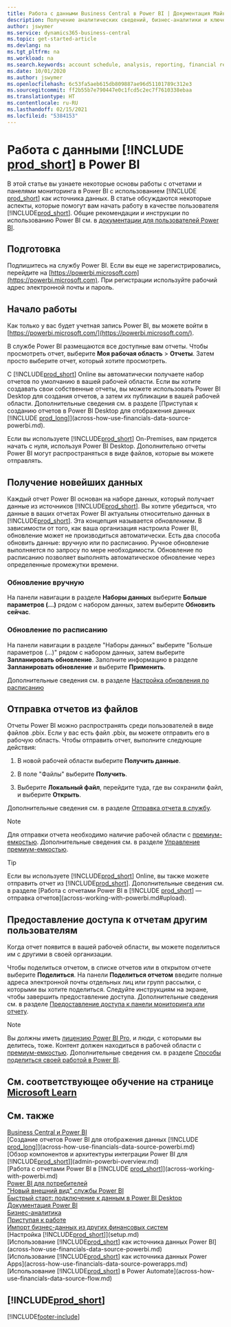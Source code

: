```yaml
---
title: Работа с данными Business Central в Power BI | Документация Майкрософт
description: Получение аналитических сведений, бизнес-аналитики и ключевых показателей эффективности из данных Business Central с помощью Power BI.
author: jswymer
ms.service: dynamics365-business-central
ms.topic: get-started-article
ms.devlang: na
ms.tgt_pltfrm: na
ms.workload: na
ms.search.keywords: account schedule, analysis, reporting, financial report, business intelligence, KPI
ms.date: 10/01/2020
ms.author: jswymer
ms.openlocfilehash: 6c53fa5aeb615db809887ae96d51101789c312e3
ms.sourcegitcommit: ff2b55b7e790447e0c1fcd5c2ec7f7610338ebaa
ms.translationtype: HT
ms.contentlocale: ru-RU
ms.lasthandoff: 02/15/2021
ms.locfileid: "5384153"
---
```

# <a name="working-with-prod_short-data-in-power-bi"></a>Работа с данными [!INCLUDE [prod_short](includes/prod_short.md)] в Power BI

В этой статье вы узнаете некоторые основы работы с отчетами и панелями мониторинга в Power BI с использованием [!INCLUDE [prod_short](includes/prod_short.md)] как источника данных. В статье обсуждаются некоторые аспекты, которые помогут вам начать работу в качестве пользователя [!INCLUDE[prod_short](includes/prod_short.md)]. Общие рекомендации и инструкции по использованию Power BI см. в [документации для пользователей Power BI](https://review.docs.microsoft.com/en-us/power-bi/consumer).

## <a name="get-ready"></a>Подготовка

Подпишитесь на службу Power BI. Если вы еще не зарегистрировались, перейдите на [https://powerbi.microsoft.com](https://powerbi.microsoft.com). При регистрации используйте рабочий адрес электронной почты и пароль.

## <a name="get-started"></a>Начало работы

Как только у вас будет учетная запись Power BI, вы можете войти в [https://powerbi.microsoft.com/](https://powerbi.microsoft.com/).

В службе Power BI размещаются все доступные вам отчеты. Чтобы просмотреть отчет, выберите **Моя рабочая область** > **Отчеты**. Затем просто выберите отчет, который хотите просмотреть.

С [!INCLUDE[prod_short](includes/prod_short.md)] Online вы автоматически получаете набор отчетов по умолчанию в вашей рабочей области. Если вы хотите создавать свои собственные отчеты, вы можете использовать Power BI Desktop для создания отчетов, а затем их публикации в вашей рабочей области. Дополнительные сведения см. в разделе [Приступая к созданию отчетов в Power BI Desktop для отображения данных [!INCLUDE [prod_long](includes/prod_long.md)]](across-how-use-financials-data-source-powerbi.md).

Если вы используете [!INCLUDE[prod_short](includes/prod_short.md)] On-Premises, вам придется начать с нуля, используя Power BI Desktop. Дополнительно отчеты Power BI могут распространяться в виде файлов, которые вы можете отправлять.

## <a name="get-the-latest-data"></a>Получение новейших данных

Каждый отчет Power BI основан на наборе данных, который получает данные из источников [!INCLUDE[prod_short](includes/prod_short.md)]. Вы хотите убедиться, что данные в ваших отчетах Power BI актуальны относительно данных в [!INCLUDE[prod_short](includes/prod_short.md)]. Эта концепция называется *обновлением*.  В зависимости от того, как ваша организация настроила Power BI, обновление может не производиться автоматически. Есть два способа обновить данные: вручную или по расписанию. Ручное обновление выполняется по запросу по мере необходимости. Обновление по расписанию позволяет выполнять автоматическое обновление через определенные промежутки времени.

### <a name="refresh-manually"></a>Обновление вручную

На панели навигации в разделе **Наборы данных** выберите **Больше параметров (...)** рядом с набором данных, затем выберите **Обновить сейчас**.

### <a name="schedule-a-refresh"></a>Обновление по расписанию

На панели навигации в разделе "Наборы данных" выберите "Больше параметров (...)" рядом с набором данных, затем выберите **Запланировать обновление**. Заполните информацию в разделе **Запланировать обновление** и выберите **Применить**.

Дополнительные сведения см. в разделе [Настройка обновления по расписанию](/power-bi/connect-data/refresh-scheduled-refresh)

## <a name="upload-reports-from-files"></a><a name="upload"></a>Отправка отчетов из файлов

Отчеты Power BI можно распространять среди пользователей в виде файлов .pbix. Если у вас есть файл .pbix, вы можете отправить его в рабочую область. Чтобы отправить отчет, выполните следующие действия:

1. В новой рабочей области выберите **Получить данные**.

2. В поле "Файлы" выберите **Получить**.

3. Выберите **Локальный файл**, перейдите туда, где вы сохранили файл, и выберите **Открыть**.

Дополнительные сведения см. в разделе [Отправка отчета в службу](/power-bi/paginated-reports/paginated-reports-quickstart-aw#upload-the-report-to-the-service).

> [!NOTE]
> Для отправки отчета необходимо наличие рабочей области с [премиум-емкостью](/power-bi/service-premium-what-is). Дополнительные сведения см. в разделе [Управление премиум-емкостью](/power-bi/admin/service-premium-capacity-manage). 

> [!TIP]
> Если вы используете [!INCLUDE[prod_short](includes/prod_short.md)] Online, вы также можете отправить отчет из [!INCLUDE[prod_short](includes/prod_short.md)]. Дополнительные сведения см. в разделе [Работа с отчетами Power BI в [!INCLUDE [prod_short](includes/prod_short.md)] — отправка отчетов](across-working-with-powerbi.md#upload).

## <a name="share-reports-with-others"></a><a name="share"></a>Предоставление доступа к отчетам другим пользователям

Когда отчет появится в вашей рабочей области, вы можете поделиться им с другими в своей организации.

Чтобы поделиться отчетом, в списке отчетов или в открытом отчете выберите **Поделиться**. На панели **Поделиться отчетом** введите полные адреса электронной почты отдельных лиц или групп рассылки, с которыми вы хотите поделиться. Следуйте инструкциям на экране, чтобы завершить предоставление доступа. Дополнительные сведения см. в разделе [Предоставление доступа к панели мониторинга или отчету](/power-bi/collaborate-share/service-share-dashboards#share-a-dashboard-or-report).

> [!NOTE]
> Вы должны иметь [лицензию Power BI Pro](/power-bi/service-features-license-type), и люди, с которыми вы делитесь, тоже. Контент должен находиться в рабочей области с [премиум-емкостью](/power-bi/service-premium-what-is). Дополнительные сведения см. в разделе [Способы поделиться своей работой в Power BI](/power-bi/service-how-to-collaborate-distribute-dashboards-reports).

## <a name="see-related-training-at-microsoft-learn"></a>См. соответствующее обучение на странице [Microsoft Learn](/learn/modules/configure-powerbi-excel-dynamics-365-business-central/index)

## <a name="see-also"></a>См. также

[Business Central и Power BI](admin-powerbi.md)  
[Создание отчетов Power BI для отображения данных [!INCLUDE [prod_long](includes/prod_long.md)]](across-how-use-financials-data-source-powerbi.md)  
[Обзор компонентов и архитектуры интеграции Power BI для [!INCLUDE[prod_short](includes/prod_short.md)]](admin-powerbi-overview.md)  
[Работа с отчетами Power BI в [!INCLUDE [prod_short](includes/prod_short.md)]](across-working-with-powerbi.md)  
[Power BI для потребителей](/power-bi/consumer/end-user-consumer)  
["Новый внешний вид" службы Power BI](/power-bi/service-new-look)  
[Быстрый старт: подключение к данным в Power BI Desktop](/power-bi/desktop-quickstart-connect-to-data)  
[Документация Power BI](/power-bi/)  
[Бизнес-аналитика](bi.md)  
[Приступая к работе](product-get-started.md)  
[Импорт бизнес-данных из других финансовых систем](across-import-data-configuration-packages.md)  
[Настройка [!INCLUDE[prod_short](includes/prod_short.md)]](setup.md)  
[Использование [!INCLUDE[prod_short](includes/prod_short.md)] как источника данных Power BI](across-how-use-financials-data-source-powerbi.md)  
[Использование [!INCLUDE[prod_short](includes/prod_short.md)] как источника данных Power Apps](across-how-use-financials-data-source-powerapps.md)  
[Использование [!INCLUDE[prod_short](includes/prod_short.md)] в Power Automate](across-how-use-financials-data-source-flow.md)  

## [!INCLUDE[prod_short](includes/free_trial_md.md)]  


[!INCLUDE[footer-include](includes/footer-banner.md)]